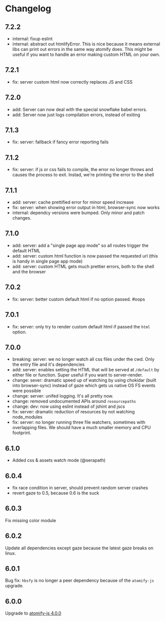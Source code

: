 # Changelog

## 7.2.2
* internal: fixup eslint
* internal: abstract out htmlifyError. This is nice because it means external libs can print out errors in the same way atomify does. This might be useful if you want to handle an error making custom HTML on your own.

## 7.2.1
* fix: server custom html now correctly replaces JS and CSS

## 7.2.0
* add: Server can now deal with the special snowflake babel errors.
* add: Server now just logs compilation errors, instead of exiting

## 7.1.3
* fix: server: fallback if fancy error reporting fails

## 7.1.2
* fix: server: if js or css fails to compile, the error no longer throws and causes the process to exit. Instad, we're printing the error to the shell

## 7.1.1
* add: server: cache prettified error for minor speed increase
* fix: server: when showing error output in html, browser-sync now works
* internal: dependcy versions were bumped. Only minor and patch changes.

## 7.1.0
* add: server: add a "single page app mode" so all routes trigger the default HTML
* add: server: custom html function is now passed the requested url (this is handy in single page app mode)
* add: server: custom HTML gets much prettier errors, both to the shell and the browser

## 7.0.2
* fix: server: better custom default html if no option passed. #oops

## 7.0.1
* fix: server: only try to render custom default html if passed the `html` option.

## 7.0.0
* breaking: server: we no longer watch all css files under the cwd. Only the entry file and it's dependencies
* add: server: enables setting the HTML that will be served at `/default` by either file or function. Super useful if you want to server-render.
* change: sever: dramatic speed up of watching by using chokidar (built into browser-sync) instead of gaze which gets us native OS FS events were possible
* change: server: unifed logging. It's all pretty now.
* change: removed undocumented APIs around `resourcepaths`
* change: dev: now using eslint instead of jshint and jscs
* fix: server: dramatic reduction of resources by not watching node_modules
* fix: server: no longer running three file watchers, sometimes with overlapping files. We should have a much smaller memory and CPU footprint.

## 6.1.0
* Added css & assets watch mode (@serapath)

## 6.0.4
* fix race condition in server, should prevent random server crashes
* revert gaze to 0.5, because 0.6 is the suck

## 6.0.3
Fix missing color module

## 6.0.2
Update all dependencies except gaze because the latest gaze breaks on linux.

## 6.0.1
Bug fix: `hbsfy` is no longer a peer dependency because of the `atomify-js` upgrade.

## 6.0.0
Upgrade to [atomify-js 4.0.0](https://github.com/atomify/atomify-js/blob/master/CHANGELOG.md#400)

